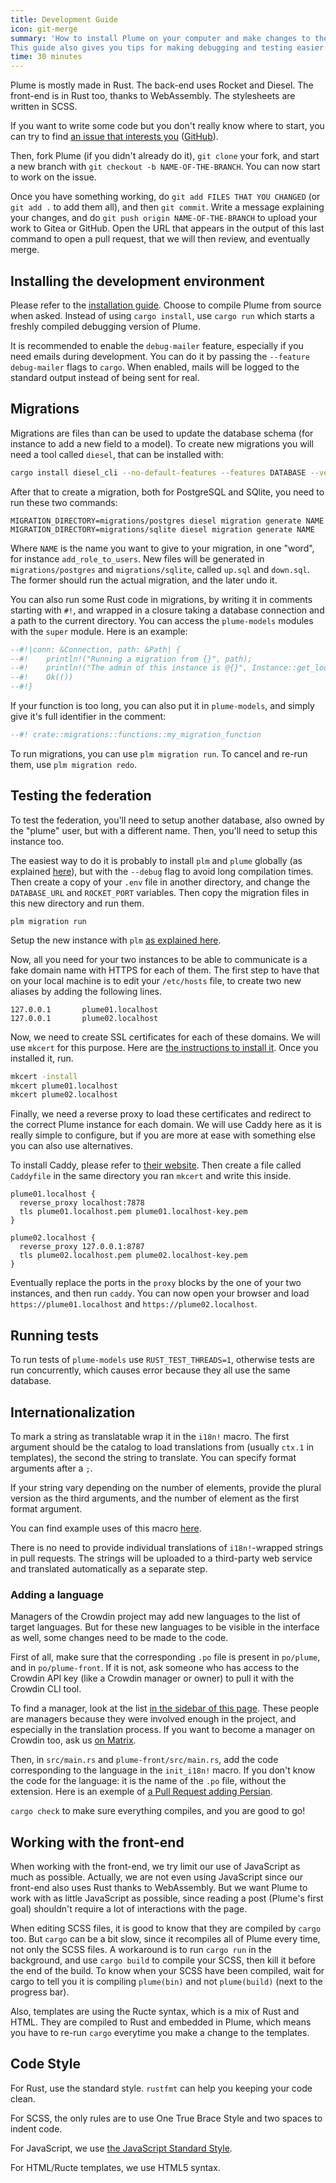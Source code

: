 ```yaml
---
title: Development Guide
icon: git-merge
summary: 'How to install Plume on your computer and make changes to the source code.
This guide also gives you tips for making debugging and testing easier.'
time: 30 minutes
---
```


Plume is mostly made in Rust. The back-end uses Rocket and Diesel. The front-end
is in Rust too, thanks to WebAssembly. The stylesheets are written in SCSS.

If you want to write some code but you don't really know where to start, you
can try to find [an issue that interests you](https://git.joinplu.me/Plume/Plume/issues) ([GitHub](https://github.com/Plume-org/Plume/issues)).

Then, fork Plume (if you didn't already do it), `git clone` your fork, and start a
new branch with `git checkout -b NAME-OF-THE-BRANCH`. You can now start to work on the
issue.

Once you have something working, do `git add FILES THAT YOU CHANGED` (or `git add .` to add them all),
and then `git commit`. Write a message explaining your changes, and do `git push origin NAME-OF-THE-BRANCH`
to upload your work to Gitea or GitHub. Open the URL that appears in the output of this last command to open
a pull request, that we will then review, and eventually merge.

## Installing the development environment

Please refer to the [installation guide](../../installation/). Choose to compile Plume
from source when asked. Instead of using `cargo install`, use `cargo run` which
starts a freshly compiled debugging version of Plume.

It is recommended to enable the `debug-mailer` feature, especially if you need
emails during development. You can do it by passing the `--feature debug-mailer`
flags to `cargo`. When enabled, mails will be logged to the standard output instead
of being sent for real.

## Migrations

Migrations are files than can be used to update the database schema (for instance to add a new field to a model).
To create new migrations you will need a tool called `diesel`, that can be installed with:

```bash
cargo install diesel_cli --no-default-features --features DATABASE --version '=1.3.0'
```

After that to create a migration, both for PostgreSQL and SQlite, you need to run these two commands:

```
MIGRATION_DIRECTORY=migrations/postgres diesel migration generate NAME
MIGRATION_DIRECTORY=migrations/sqlite diesel migration generate NAME
```

Where `NAME` is the name you want to give to your migration, in one "word", for instance `add_role_to_users`.
New files will be generated in `migrations/postgres` and `migrations/sqlite`, called `up.sql` and `down.sql`.
The former should run the actual migration, and the later undo it.

You can also run some Rust code in migrations, by writing it in comments starting with `#!`, and wrapped in a closure taking
a database connection and a path to the current directory. You can access the `plume-models` modules with the `super` module.
Here is an example:

```sql
--#!|conn: &Connection, path: &Path| {
--#!    println!("Running a migration from {}", path);
--#!    println!("The admin of this instance is @{}", Instance::get_local(conn).unwrap().main_admin(conn).unwrap().name());
--#!    Ok(())
--#!}

```

If your function is too long, you can also put it in `plume-models`, and simply give it's full identifier in the comment:

```sql
--#! crate::migrations::functions::my_migration_function
```

To run migrations, you can use `plm migration run`. To cancel and re-run them, use `plm migration redo`.

## Testing the federation

To test the federation, you'll need to setup another database,
also owned by the "plume" user, but with a different name. Then, you'll need to setup
this instance too.

The easiest way to do it is probably to install `plm` and `plume` globally (as explained
[here](../../installation/with/source-code/)), but with the `--debug` flag to avoid long compilation
times. Then create a copy of your `.env` file in another directory, and change the `DATABASE_URL`
and `ROCKET_PORT` variables. Then copy the migration files in this new directory and run them.

```
plm migration run
```

Setup the new instance with `plm` [as explained here](../../installation/config/).

Now, all you need for your two instances to be able to communicate is a fake domain
name with HTTPS for each of them. The first step to have that on your local machine is
to edit your `/etc/hosts` file, to create two new aliases by adding the following lines.

```
127.0.0.1       plume01.localhost
127.0.0.1       plume02.localhost
```

Now, we need to create SSL certificates for each of these domains. We will use `mkcert`
for this purpose. Here are [the instructions to install it](https://github.com/FiloSottile/mkcert#installation).
Once you installed it, run.

```bash
mkcert -install
mkcert plume01.localhost
mkcert plume02.localhost
```

Finally, we need a reverse proxy to load these certificates and redirect to the correct Plume instance for each domain.
We will use Caddy here as it is really simple to configure, but if you are more at ease with something else you can also
use alternatives.

To install Caddy, please refer to [their website](https://caddyserver.com/docs/install). Then create
a file called `Caddyfile` in the same directory you ran `mkcert` and write this inside.

```
plume01.localhost {
  reverse_proxy localhost:7878
  tls plume01.localhost.pem plume01.localhost-key.pem
}

plume02.localhost {
  reverse_proxy 127.0.0.1:8787
  tls plume02.localhost.pem plume02.localhost-key.pem
}
```

Eventually replace the ports in the `proxy` blocks by the one of your two instances, and
then run `caddy`. You can now open your browser and load `https://plume01.localhost` and `https://plume02.localhost`.

## Running tests

To run tests of `plume-models` use `RUST_TEST_THREADS=1`, otherwise tests are run
concurrently, which causes error because they all use the same database.

## Internationalization

To mark a string as translatable wrap it in the `i18n!` macro. The first argument
should be the catalog to load translations from (usually `ctx.1` in templates), the
second the string to translate. You can specify format arguments after a `;`.

If your string vary depending on the number of elements, provide the plural version
as the third arguments, and the number of element as the first format argument.

You can find example uses of this macro [here](https://git.joinplu.me/plume/gettext-macros#user-content-example).

There is no need to provide individual translations of  `i18n!`-wrapped strings in pull requests.
The strings will be uploaded to a third-party web service and translated automatically as
a separate step.

### Adding a language

Managers of the Crowdin project may add new languages to the list of target languages.
But for these new languages to be visible in the interface as well, some changes need to be made to the code.

First of all, make sure that the corresponding `.po` file is present in `po/plume`, and in `po/plume-front`.
If it is not, ask someone who has access to the Crowdin API key (like a Crowdin manager or owner) to pull it with the Crowdin CLI tool.

To find a manager, look at the list [in the sidebar of this page](https://crowdin.com/project/plume).
These people are managers because they were involved enough in the project, and especially in the translation process.
If you want to become a manager on Crowdin too, ask us [on Matrix](https://matrix.to/#/#plume:disroot.org).

Then, in `src/main.rs` and `plume-front/src/main.rs`, add the code corresponding to the language in the `init_i18n!` macro.
If you don't know the code for the language: it is the name of the `.po` file, without the extension.
Here is an exemple of [a Pull Request adding Persian](https://git.joinplu.me/Plume/Plume/pulls/782).

`cargo check` to make sure everything compiles, and you are good to go!

## Working with the front-end

When working with the front-end, we try limit our use of JavaScript as much as possible.
Actually, we are not even using JavaScript since our front-end also uses Rust thanks to WebAssembly.
But we want Plume to work with as little JavaScript as possible, since reading a post (Plume's first goal)
shouldn't require a lot of interactions with the page.

When editing SCSS files, it is good to know that they are compiled by `cargo` too. But `cargo` can be
a bit slow, since it recompiles all of Plume every time, not only the SCSS files. A workaround is to run
`cargo run` in the background, and use `cargo build` to compile your SCSS, then kill it before the end of
the build. To know when your SCSS have been compiled, wait for cargo to tell you it is compiling `plume(bin)`
and not `plume(build)` (next to the progress bar).

Also, templates are using the Ructe syntax, which is a mix of Rust and HTML. They are compiled to Rust
and embedded in Plume, which means you have to re-run `cargo` everytime you make a change to the templates.

## Code Style

For Rust, use the standard style. `rustfmt` can help you keeping your code clean.

For SCSS, the only rules are to use One True Brace Style and two spaces to indent code.

For JavaScript, we use [the JavaScript Standard Style](https://standardjs.com/).

For HTML/Ructe templates, we use HTML5 syntax.
